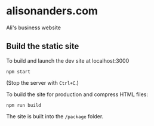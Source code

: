 # alisonanders.com
Ali's business website

## Build the static site
To build and launch the dev site at localhost:3000

	npm start

(Stop the server with `Ctrl+C`.)

To build the site for production and compress HTML files:

	npm run build

The site is built into the `/package` folder.
